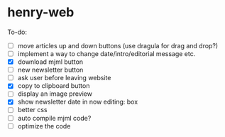 # henry-web

To-do:
- [ ] move articles up and down buttons (use dragula for drag and drop?)
- [ ] implement a way to change date/intro/editorial message etc.
- [x] download mjml button
- [ ] new newsletter button
- [ ] ask user before leaving website
- [x] copy to clipboard button
- [ ] display an image preview
- [x] show newsletter date in now editing: box
- [ ] better css
- [ ] auto compile mjml code?
- [ ] optimize the code
